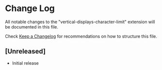 # Change Log

All notable changes to the "vertical-displays-character-limit" extension will be documented in this file.

Check [Keep a Changelog](http://keepachangelog.com/) for recommendations on how to structure this file.

## [Unreleased]

- Initial release